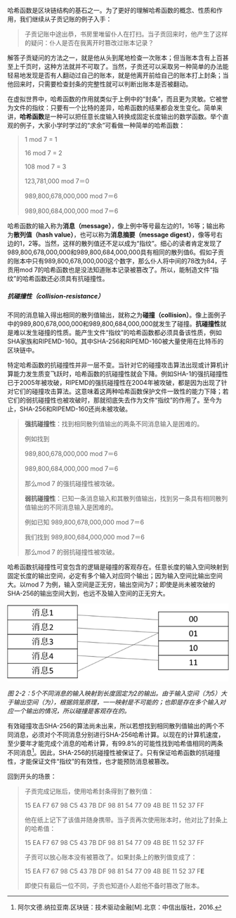 哈希函数是区块链结构的基石之一。为了更好的理解哈希函数的概念、性质和作用，我们继续从子贡记账的例子入手：

> 子贡记账中途出恭，书房里唯留仆人在打扫。当子贡回来时，他产生了这样的疑问：仆人是否在我离开时篡改过账本记录？

解答子贡疑问的方法之一，就是他从头到尾地检查一次账本；但当账本含有上百甚至上千页时，这种方法就并不可取了。当然，子贡还可以采取另一种简单的办法能轻易地发现是否有人翻动过自己的账本，就是他离开前给自己的账本打上封条；当他回来时，只需要检查封条的完整性就可以判断出账本是否被翻动。

在虚拟世界中，哈希函数的作用就类似于上例中的“封条”，而且更为灵敏。它被誉为文件的指纹：只要有一个比特的差异，哈希函数的结果都会发生变化。简单来讲，**哈希函数**是一种可以把任意长度输入转换成固定长度输出的数学函数。举个直观的例子，大家小学时学过的“求余”可看做一种简单的哈希函数：

> 1 mod 7 = 1
>
> 16 mod 7 = 2
>
> 108 mod 7 = 3
>
> 123,781,000 mod 7＝0
>
> 989,800,678,000,000 mod 7＝6
>
> 989,800,684,000,000 mod 7＝6

哈希函数的输入称为**消息（message）**，像上例中等号最左边的1，16等；输出称为**散列值（hash value）**，也可以称为**消息摘要（message digest）**，像等号右边的1，2等。当然，这样的散列值还不足以成为“指纹”。细心的读者肯定发现了989,800,678,000,000和989,800,684,000,000具有相同的散列值6。假如子贡的账本中只有989,800,678,000,000这个数字，那么仆人将中间的78改为84，子贡用mod 7的哈希函数也是没法知道账本记录被篡改了。所以，能制造文件“指纹”的哈希函数还必须具有抗碰撞性。

##### 抗碰撞性（collision-resistance）

不同的消息输入得出相同的散列值输出，就称之为**碰撞（collision）**。像上面例子中的989,800,678,000,000和989,800,684,000,000就发生了碰撞。**抗碰撞性**就是难以发生碰撞的性质。能产生文件“指纹”的哈希函数都必须具备该性质，例如SHA家族和RIPEMD-160。其中SHA-256和RIPEMD-160被大量使用在比特币的区块链中。

特定哈希函数的抗碰撞性并非一层不变。当针对它的碰撞攻击算法出现或计算机计算能力发生质变飞跃时，哈希函数的抗碰撞性就会下降。例如SHA-1的强抗碰撞性已于2005年被攻破，RIPEMD的强抗碰撞性在2004年被攻破，都是因为出现了针对它们的碰撞攻击算法。这意味着这两种哈希函数保护文件一致性的能力下降；若它们的弱抗碰撞性也被攻破时，那就彻底失去作为文件“指纹”的作用了。至今为止，SHA-256和RIPEMD-160还尚未被攻破。

> **强抗碰撞性**：找到相同散列值输出的两条不同消息输入是困难的。
>
> 例如找到
>
> 989,800,678,000,000 mod 7＝6
>
> 989,800,684,000,000 mod 7＝6
>
> 那么mod 7 的强抗碰撞性被攻破。
>
> **弱抗碰撞性**：已知一条消息输入和其散列值输出，找到另一条具有相同散列值输出的不同消息输入是困难的。
>
> 例如已知 989,800,678,000,000 mod 7＝6
>
> 我们找到 989,800,684,000,000 mod 7＝6
>
> 那么mod 7 的弱抗碰撞性被攻破。

哈希函数抗碰撞性可变包含的逻辑是碰撞的客观存在。任意长度的输入空间映射到固定长度的输出空间，必定有多个输入对应同个输出；因为输入空间比输出空间大。以mod 7 为例，输入空间是正无穷，输出空间为7；即使是尚未被攻破的SHA-256的输出空间大到，也远不及输入空间的正无穷大。

![](/assets/fig-2-2.png)

_图 2-2：5个不同消息的输入映射到长度固定为2的输出。由于输入空间（为5）大于输出空间（为），根据鸽笼原理，一一映射是不可能的；也即是存在多个输入对应一个输出的情况，所以碰撞是客观存在的。_

有效碰撞攻击SHA-256的算法尚未出来，所以若想找到相同散列值输出的两个不同消息，必须对个不同消息分别进行SHA-256哈希计算。以现在的计算机速度，至少要年才能完成个消息的哈希计算，有99.8%的可能性找到哈希值相同的两条不同消息[^1]。因此，SHA-256的抗碰撞性被保证了。只有保证哈希函数的抗碰撞性，才能保证文件“指纹”的有效性，也才能预防消息被篡改。

回到开头的场景：

> 子贡完成记账后，使用哈希封条得到了散列值：
>
> 15 EA F7 67 98 C5 43 7B DF 98 81 54 77 09 4B BE 11 52 37 FF
>
> 他在纸上记下了该值并随身携带。当子贡再次使用账本时，他对比了封条上的哈希值：
>
> 15 EA F7 67 98 C5 43 7B DF 98 81 54 77 09 4B BE 11 52 37 FF
>
> 子贡可以放心账本没有被篡改了。如果封条上的散列值变成了：
>
> 15 EA F7 67 98 C5 43 7B DF 98 81 54 77 09 4B BE 11 52 37 F**E**
>
> 即使只有最后一位不同，子贡也知道仆人趁他不备时篡改了账本。



[^1]: 阿尔文德.纳拉亚南.区块链：技术驱动金融[M].北京：中信出版社，2016.
